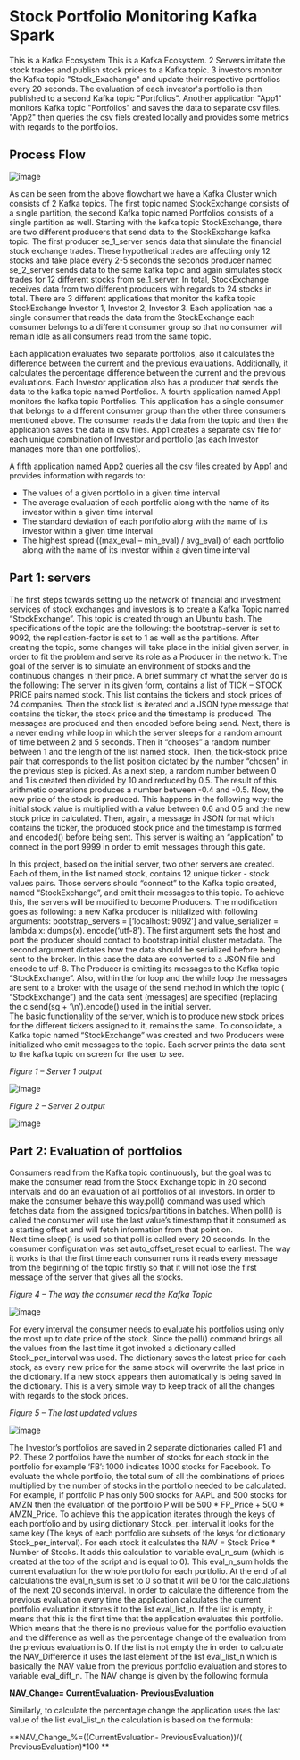 # Stock Portfolio Monitoring Kafka Spark 
This is a Kafka Ecosystem This is a Kafka Ecosystem. 2 Servers imitate the stock trades and publish stock prices to a Kafka topic. 
3 investors monitor the Kafka topic "Stock_Exachange" and update their respective portfolios every 20 seconds. 
The evaluation of each investor's portfolio is then published to a second Kafka topic "Portfolios". Another application "App1" monitors Kafka topic "Portfolios" and saves the data to separate csv files. 
"App2" then queries the csv fiels created locally and provides some metrics with regards to the portfolios.


## Process Flow

![image](https://user-images.githubusercontent.com/82097084/166108976-85d16c0c-4189-4440-93d8-4879e06400c9.png)

As can be seen from the above flowchart we have a Kafka Cluster which consists of 2 Kafka topics. 
The first topic named StockExchange consists of a single partition, the second Kafka topic named Portfolios consists of a single partition as well. 
Starting with the kafka topic StockExchange, there are two different producers that send data to the StockExchange kafka topic. 
The first producer se_1_server sends data that simulate the financial stock exchange trades. 
These hypothetical trades are affecting only 12 stocks and take place every 2-5 seconds the seconds producer named se_2_server sends data to the same kafka topic and again simulates stock trades for 12 different stocks from se_1_server. 
In total, StockExchange receives data from two different producers with regards to 24 stocks in total.
There are 3 different applications that monitor the kafka topic StockExchange Investor 1, Investor 2, Investor 3. 
Each application has a single consumer that reads the data from the StockExchange each consumer belongs to a different consumer group so that no consumer will remain idle as all consumers read from the same topic.


Each application evaluates two separate portfolios, also it calculates the difference between the current and the previous evaluations. 
Additionally, it calculates the percentage difference between the current and the previous evaluations.
Each Investor application also has a producer that sends the data to the kafka topic named Portfolios. 
A fourth application named App1 monitors the kafka topic Portfolios. 
This application has a single consumer that belongs to a different consumer group than the other three consumers mentioned above. 
The consumer reads the data from the topic and then the application saves the data in csv files. 
App1 creates a separate csv file for each unique combination of Investor and portfolio (as each Investor manages more than one portfolios).

A fifth application named App2 queries all the csv files created by App1 and provides information with regards to:
-	The values of a given portfolio in a given time interval
-	The average evaluation of each portfolio along with the name of its investor within a given time interval
-	The standard deviation of each portfolio along with the name of its investor within a given time interval
-	The highest spread ((max_eval – min_eval) / avg_eval) of each portfolio along with the name of its investor within a given time interval

## Part 1: servers 

The first steps towards setting up the network of financial and investment services of stock exchanges and investors is to create a Kafka Topic named “StockExchange”. This topic is created through an Ubuntu bash. 
The specifications of the topic are the following: the bootstrap-server is set to 9092, the replication-factor is set to 1 as well as the partitions.
After creating the topic, some changes will take place in the initial given server, in order to fit the problem and serve its role as a Producer in the network. 
The goal of the server is to simulate an environment of stocks and the continuous changes in their price. 
A brief summary of what the server do is the following: The server in its given form, contains a list of TICK – STOCK PRICE pairs named stock. 
This list contains the tickers and stock prices of 24 companies. Then the stock list is iterated and a JSON type message that contains the ticker, the stock price and the timestamp is produced. 
The messages are produced and then encoded before being send. 
Next, there is a never ending while loop in which the server sleeps for a random amount of time between 2 and 5 seconds. 
Then it “chooses” a random number between 1 and the length of the list named stock. 
Then, the tick-stock price pair that corresponds to the list position dictated by the number “chosen” in the previous step is picked. 
As a next step, a random number between 0 and 1 is created then divided by 10 and reduced by 0.5. 
The result of this arithmetic operations produces a number between -0.4 and -0.5. Now, the new price of the stock is produced. 
This happens in the following way: the initial stock value is multiplied with a value between 0.6 and 0.5 and the new stock price in calculated. 
Then, again, a message in JSON format which contains the ticker, the produced stock price and the timestamp is formed and encoded() before being sent. 
This server is waiting an “application” to connect in the port 9999 in order to emit messages through this gate. 

In this project, based on the initial server, two other servers are created. 
Each of them, in the list named stock, contains 12 unique ticker - stock values pairs. 
Those servers should “connect” to the Kafka topic created, named “StockExchange”, and emit their messages to this topic. 
To achieve this, the servers will be modified to become Producers. 
The modification goes as following: a new Kafka producer is initialized with following arguments: bootstrap_servers = [‘localhost: 9092’] and value_serializer = lambda x: dumps(x). encode(‘utf-8’). 
The first argument sets the host and port the producer should contact to bootstrap initial cluster metadata. 
The second argument dictates how the data should be serialized before being sent to the broker. 
In this case the data are converted to a JSON file and encode  to utf-8. 
The Producer is emitting its messages to the Kafka topic “StockExchange”. 
Also, within the for loop and the while loop the messages are sent to a broker with the usage of the send method in which the topic ( “StockExchange”) and the data sent (messages) are  specified (replacing the c.send(sg + ‘\n’).encode() used in the initial server.  
The basic functionality of the server, which is to produce new stock prices for the different tickers assigned to it, remains the same. 
To consolidate, a Kafka topic named “StockExchange” was created and two Producers were initialized who emit messages to the topic. 
Each server prints the data sent to the kafka topic on screen for the user to see.

*Figure 1 – Server 1 output*

![image](https://user-images.githubusercontent.com/82097084/166109168-528458b0-8bb6-4c16-932a-0565ce9b682b.png)

*Figure 2 – Server 2 output*

![image](https://user-images.githubusercontent.com/82097084/166109179-529956bf-9d4b-4a2d-a41c-f8d293d4fda1.png)


## Part 2: Evaluation of portfolios

Consumers read from the Kafka topic continuously, but the goal was to make the consumer read from the Stock Exchange topic in 20 second intervals and do an evaluation of all portfolios of all investors.
In order to make the consumer behave this way.poll() command was used which fetches data from the assigned topics/partitions in batches. 
When poll() is called the consumer will use the last value’s timestamp that it consumed as a starting offset and will fetch information from that point on.  
Next time.sleep() is used so that poll is called every 20 seconds.
In the consumer configuration was set auto_offset_reset equal to earliest. 
The way it works is that the first time each consumer runs it reads every message from the beginning of the topic firstly so that it will not lose the first message of the server that gives all the stocks.

*Figure 4 – The way the consumer read the Kafka Topic*

![image](https://user-images.githubusercontent.com/82097084/166109370-55c1a665-8b07-4919-9494-975ee7d09090.png)

For every interval the consumer needs to evaluate his portfolios using only the most up to date price of the stock. 
Since the poll() command brings all the values from the last time it got invoked a dictionary called Stock_per_interval was used. 
The dictionary saves the latest price for each stock, as every new price for the same stock will overwrite the last price in the dictionary.
If a new stock appears then automatically is being saved in the dictionary. 
This is a very simple way to keep track of all the changes with regards to the stock prices.

*Figure 5 – The last updated values*

![image](https://user-images.githubusercontent.com/82097084/166109426-3b0972f4-1cc0-4e03-89e8-aaf0ada0cdd2.png)

The Investor’s portfolios are saved in 2 separate dictionaries called P1 and P2. 
These 2 portfolios have the number of stocks for each stock in the portfolio for example ‘FB’: 1000 indicates 1000 stocks for Facebook. 
To evaluate the whole portfolio, the total sum of all the combinations of prices multiplied by the number of stocks in the portfolio needed to be calculated. 
For example, if portfolio P has only 500 stocks for AAPL and 500 stocks for AMZN then the evaluation of the portfolio P will be 500 * FP_Price + 500 * AMZN_Price.
To achieve this the application iterates through the keys of each portfolio and by using dictionary Stock_per_interval it looks for the same key (The keys of each portfolio are subsets of the keys for dictionary Stock_per_interval). 
For each stock it calculates the NAV = Stock Price * Number of Stocks. 
It adds this calculation to variable eval_n_sum (which is created at the top of the script and is equal to 0). 
This eval_n_sum holds the current evaluation for the whole portfolio for each portfolio. 
At the end of all calculations the eval_n_sum is set to 0 so that it will be 0 for the calculations of the next 20 seconds interval.
In order to calculate the difference from the previous evaluation every time the application calculates the current portfolio evaluation it stores it to the list eval_list_n. 
If the list is empty, it means that this is the first time that the application evaluates this portfolio. 
Which means that the there is no previous value for the portfolio evaluation and the difference as well as the percentage change of the evaluation from the previous evaluation is 0. 
If the list is not empty the in order to calculate the NAV_Difference it uses the last element of the list  eval_list_n which is basically the NAV value from the previous portfolio evaluation and stores to variable eval_diff_n. 
The NAV change is given by the following formula

**NAV_Change= CurrentEvaluation- PreviousEvaluation**

Similarly, to calculate the percentage change the application uses the last value of the list eval_list_n the calculation is based on the formula:

**NAV_Change_%=((CurrentEvaluation- PreviousEvaluation))/( PreviousEvaluation)*100 **








